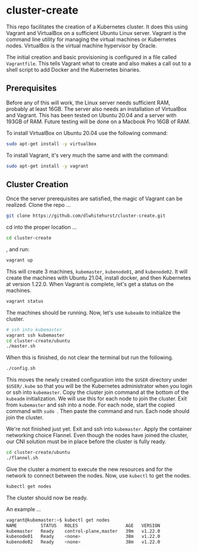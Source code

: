 # cluster-create

This repo facilitates the creation of a Kubernetes cluster. It does this using
Vagrant and VirtualBox on a sufficient Ubuntu Linux server. Vagrant is the 
command line utility for managing the virtual machines or Kubernetes nodes.
VirtualBox is the virtual machine hypervisor by Oracle. 

The initial creation and basic provisioning is configured in a file called
`Vagrantfile`. This tells Vagrant what to create and also makes a call out
to a shell script to add Docker and the Kubernetes binaries.

## Prerequisites

Before any of this will work, the Linux server needs sufficient RAM, probably
at least 16GB. The server also needs an installation of VirtualBox and Vagrant.
This has been tested on Ubuntu 20.04 and a server with 193GB of RAM. Future 
testing will be done on a Macbook Pro 16GB of RAM. 

To install VirtualBox on Ubuntu 20.04 use the following command:
```bash
sudo apt-get install -y virtualbox
```
To install Vagrant, it's very much the same and with the command:
```bash
sudo apt-get install -y vagrant
```

## Cluster Creation

Once the server prerequisites are satisfied, the magic of Vagrant can be 
realized. Clone the repo ...
```bash
git clone https://github.com/dlwhitehurst/cluster-create.git
```
cd into the proper location ...
```bash
cd cluster-create
```
, and run:
```bash
vagrant up
```
This will create 3 machines, `kubemaster`, `kubenode01`, and `kubenode02`. It will
create the machines with Ubuntu 21.04, install docker, and then Kubernetes
at version 1.22.0. When Vagrant is complete, let's get a status on the machines.
```bash
vagrant status
```
The machines should be running. Now, let's use `kubeadm` to initialize the cluster.
```bash
# ssh into kubemaster
vagrant ssh kubemaster
cd cluster-create/ubuntu
./master.sh
```
When this is finished, do not clear the terminal but run the following.
```bash
./config.sh
```
This moves the newly created configuration into the `$USER` directory under `$USER/.kube`
so that you will be the Kubernetes administrator when you login or ssh into `kubemaster`.
Copy the cluster join command at the bottom of the `kubeadm` initialization. We will use 
this for each node to join the cluster. Exit from `kubemaster` and ssh into a node. For
each node, start the copied command with `sudo `. Then paste the command and run. Each 
node should join the cluster.

We're not finished just yet. Exit and ssh into `kubemaster`. Apply the container networking
choice Flannel. Even though the nodes have joined the cluster, our CNI solution must be in 
place before the cluster is fully ready.
```bash
cd cluster-create/ubuntu
./flannel.sh
```
Give the cluster a moment to execute the new resources and for the network to connect between the nodes.
Now, use `kubectl` to get the nodes.
```bash
kubectl get nodes
```
The cluster should now be ready.

An example ...
```bash
vagrant@kubemaster:~$ kubectl get nodes
NAME         STATUS   ROLES                  AGE   VERSION
kubemaster   Ready    control-plane,master   39m   v1.22.0
kubenode01   Ready    <none>                 38m   v1.22.0
kubenode02   Ready    <none>                 38m   v1.22.0
```

